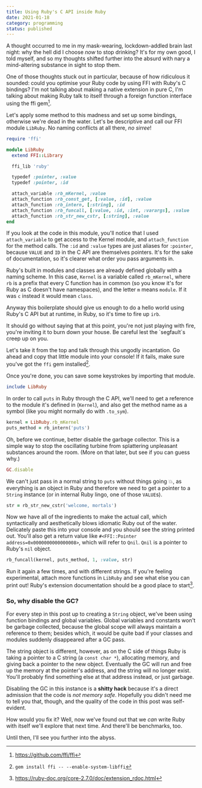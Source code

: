 ```yaml
---
title: Using Ruby's C API inside Ruby
date: 2021-01-18
category: programming
status: published
---
```


A thought occurred to me in my mask-wearing, lockdown-addled brain last night: why the hell did I choose _now_ to stop drinking? It's for my own good, I told myself, and so my thoughts shifted further into the absurd with nary a mind-altering substance in sight to stop them.

One of those thoughts stuck out in particular, because of how ridiculous it sounded: could you optimise your Ruby code by using FFI with Ruby's C bindings? I'm not talking about making a native extension in pure C, I'm talking about making Ruby talk to itself through a foreign function interface using the ffi gem[^1].

Let's apply some method to this madness and set up some bindings, otherwise we're dead in the water. Let's be descriptive and call our FFI module `LibRuby`. No naming conflicts at all there, _no sirree_!

```ruby
require 'ffi'

module LibRuby
  extend FFI::Library

  ffi_lib 'ruby'

  typedef :pointer, :value
  typedef :pointer, :id

  attach_variable :rb_mKernel, :value
  attach_function :rb_const_get, [:value, :id], :value
  attach_function :rb_intern, [:string], :id
  attach_function :rb_funcall, [:value, :id, :int, :varargs], :value
  attach_function :rb_str_new_cstr, [:string], :value
end
```

If you look at the code in this module, you'll notice that I used `attach_variable` to get access to the Kernel module, and `attach_function` for the method calls. The `:id` and `:value` types are just aliases for `:pointer`, because `VALUE` and `ID` in the C API are themselves pointers. It's for the sake of documentation, so it's clearer what order you pass arguments in.

Ruby's built in modules and classes are already defined globally with a naming scheme. In this case, `Kernel` is a variable called `rb_mKernel`, where `rb` is a prefix that every C function has in common (so you know it's for Ruby as C doesn't have namespaces), and the letter `m` means `module`. If it was `c` instead it would mean `class`.

Anyway this boilerplate should give us enough to do a hello world using Ruby's C API but at runtime, in Ruby, so it's time to fire up `irb`.

<aside>It should go without saying that at this point, you're not just playing with fire, you're inviting it to burn down your house. Be careful lest the `segfault`s creep up on you.</aside>

Let's take it from the top and talk through this ungodly incantation. Go ahead and copy that little module into your console! If it fails, make sure you've got the `ffi` gem installed[^2].

Once you're done, you can save some keystrokes by importing that module.

```ruby
include LibRuby
```

In order to call `puts` in Ruby through the C API, we'll need to get a reference to the module it's defined in (`Kernel`), and also get the method name as a symbol (like you might normally do with `.to_sym`).

```ruby
kernel = LibRuby.rb_mKernel
puts_method = rb_intern('puts')
```

Oh, before we continue, better disable the garbage collector. This is a simple way to stop the oscillating turbine from splattering unpleasant substances around the room. (More on that later, but see if you can guess why.)

```ruby
GC.disable
```

We can't just pass in a normal string to `puts` without things going 💥, as everything is an object in Ruby and therefore we need to
get a pointer to a `String` instance (or in internal Ruby lingo, one of those `VALUE`s).

```ruby
str = rb_str_new_cstr('welcome, mortals')
```

Now we have all of the ingredients to make the actual call, which syntactically and aesthetically blows idiomatic Ruby out of the water. Delicately paste this into your console and you should see the string printed out. You'll also get a return value like `#<FFI::Pointer address=0x0000000000000008>`, which will refer to `Qnil`. `Qnil` is a pointer to Ruby's `nil` object.

```ruby
rb_funcall(kernel, puts_method, 1, :value, str)
```

Run it again a few times, and with different strings. If you're feeling experimental, attach more functions in `LibRuby` and see what else you can print out! Ruby's extension documentation should be a good place to start[^3].

### So, why disable the GC?

For every step in this post up to creating a `String` object, we've been using function bindings and global variables. Global variables and constants won't be garbage collected, because the global scope will always maintain a reference to them; besides which, it would be quite bad if your classes and modules suddenly disappeared after a GC pass.

The string object is different, however, as on the C side of things Ruby is taking a pointer to a C string (a `const char *`), allocating memory, and giving back a pointer to the new object. Eventually the GC will run and free up the memory at the pointer's address, and the string will no longer exist. You'll probably find something else at that address instead, or just garbage.

Disabling the GC in this instance is a **shitty hack** because it's a direct admission that the code is _not memory safe_. Hopefully you didn't need me to tell you that, though, and the quality of the code in this post was self-evident.

How would you fix it? Well, now we've found out that we _can_ write Ruby with itself we'll explore that next time. And there'll be benchmarks, too.

Until then, I'll see you further into the abyss.

[^1]: <https://github.com/ffi/ffi>
[^2]: `gem install ffi -- --enable-system-libffi`
[^3]: <https://ruby-doc.org/core-2.7.0/doc/extension_rdoc.html>
